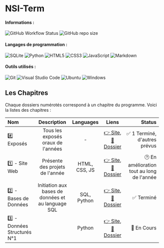 # NSI-Term

#### **Informations :**

![GitHub Workflow Status](https://img.shields.io/github/workflow/status/Marty42780/NSI-Term/pages%20build%20and%20deployment?style=for-the-badge&label=Github%20Pages&logo=Github)
![GitHub repo size](https://img.shields.io/github/repo-size/Marty42780/NSI-Term?style=for-the-badge&label=Repository%20Size&logo=Github)

#### **Langages de programmation :**

![SQLite](https://img.shields.io/badge/SQLite-%2307405e.svg?style=for-the-badge&logo=sqlite&logoColor=white)
![Python](https://img.shields.io/badge/python-3670A0?style=for-the-badge&logo=python&logoColor=ffdd54)
![HTML5](https://img.shields.io/badge/HTML-%23E34F26.svg?style=for-the-badge&logo=html5&logoColor=white)
![CSS3](https://img.shields.io/badge/CSS-%231572B6.svg?style=for-the-badge&logo=css3&logoColor=white)
![JavaScript](https://img.shields.io/badge/JavaScript-%23323330.svg?style=for-the-badge&logo=javascript&logoColor=%23F7DF1E)
![Markdown](https://img.shields.io/badge/markdown-%23000000.svg?style=for-the-badge&logo=markdown&logoColor=white)

#### **Outils utilisés :**

![Git](https://img.shields.io/badge/Git-%23F05033.svg?style=for-the-badge&logo=git&logoColor=white)
![Visual Studio Code](https://img.shields.io/badge/Visual%20Studio%20Code-0078d7.svg?style=for-the-badge&logo=visual-studio-code&logoColor=white)
![Ubuntu](https://img.shields.io/badge/Ubuntu-E95420?style=for-the-badge&logo=ubuntu&logoColor=white)
![Windows](https://img.shields.io/badge/Windows-0078D6?style=for-the-badge&logo=windows&logoColor=white)

## Les Chapitres

Chaque dossiers numérotés correspond à un chapitre du programme.
Voici la listes des chapitres :

| Nom                         | Description                                        | Languages     | Liens                                                                                                                                                                      | Status                                                                                                                                              |
| :-------------------------- | :------------------------------------------------: | :-----------: | :------------------------------------------------------------------------------------------------------------------------------------------------------------------------: | -----------------------------------------------------------------------------: |
| #️⃣ Exposés                  | Tous les exposés oraux de l'années                 | -             | [👉 Site](https://marty42780.github.io/NSI-Term/01-Html_Css/expose.html), [📂 Dossier](https://github.com/Marty42780/NSI-Term/tree/main/00-Expose)                        | ✅ 1 Terminé, d'autres prévus              |
| 1️⃣ - Site Web               | Présente des projets de l'année                    | HTML, CSS, JS | [👉 Site](https://marty42780.github.io/NSI-Term/01-Html_Css/), [📂 Dossier](https://github.com/Marty42780/NSI-Term/tree/main/01-Html_Css)              | 🕑 En amélioration tout au long de l'année |
| 2️⃣ - Bases de Données       | Initiation aux bases de données et au language SQL | SQL, Python   | [👉 Site](https://marty42780.github.io/NSI-Term/01-Html_Css/themesTerm.html#tt2), [📂 Dossier](https://github.com/Marty42780/NSI-Term/tree/main/02-Bases_de_donnees)      | ✅ Terminé                                 |
| 3️⃣ - Données Structurés N°1 |                                                    | Python        | [👉 Site](https://marty42780.github.io/NSI-Term/01-Html_Css/themesTerm.html#tt3), [📂 Dossier](https://github.com/Marty42780/NSI-Term/tree/main/03-Donnees_structurees-1) | 🚧 En Cours                                |

